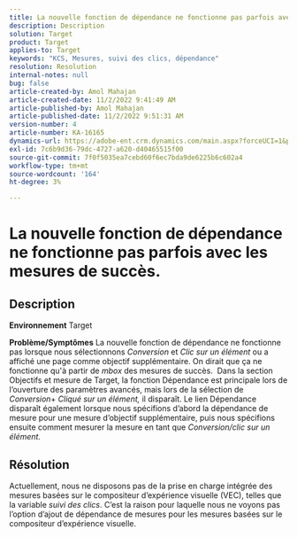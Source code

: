 ```yaml
---
title: La nouvelle fonction de dépendance ne fonctionne pas parfois avec les mesures de succès.
description: Description
solution: Target
product: Target
applies-to: Target
keywords: "KCS, Mesures, suivi des clics, dépendance"
resolution: Resolution
internal-notes: null
bug: false
article-created-by: Amol Mahajan
article-created-date: 11/2/2022 9:41:49 AM
article-published-by: Amol Mahajan
article-published-date: 11/2/2022 9:51:31 AM
version-number: 4
article-number: KA-16165
dynamics-url: https://adobe-ent.crm.dynamics.com/main.aspx?forceUCI=1&pagetype=entityrecord&etn=knowledgearticle&id=cc51a58e-925a-ed11-9561-6045bd006a22
exl-id: 7c6b9d36-79dc-4727-a620-d40465515f00
source-git-commit: 7f0f5035ea7cebd60f6ec7bda9de6225b6c602a4
workflow-type: tm+mt
source-wordcount: '164'
ht-degree: 3%

---
```


# La nouvelle fonction de dépendance ne fonctionne pas parfois avec les mesures de succès.

## Description

<b>Environnement</b>
Target


<b>Problème/Symptômes</b>
La nouvelle fonction de dépendance ne fonctionne pas lorsque nous sélectionnons *Conversion* et *Clic sur un élément* ou a affiché une page comme objectif supplémentaire. On dirait que ça ne fonctionne qu&#39;à partir de *mbox* des mesures de succès. 
Dans la section Objectifs et mesure de Target, la fonction Dépendance est principale lors de l’ouverture des paramètres avancés, mais lors de la sélection de *Conversion*+ *Cliqué sur un élément,* il disparaît. Le lien Dépendance disparaît également lorsque nous spécifions d’abord la dépendance de mesure pour une mesure d’objectif supplémentaire, puis nous spécifions ensuite comment mesurer la mesure en tant que *Conversion/clic sur un élément.*


## Résolution


Actuellement, nous ne disposons pas de la prise en charge intégrée des mesures basées sur le compositeur d’expérience visuelle (VEC), telles que la variable *suivi des clics*. C’est la raison pour laquelle nous ne voyons pas l’option d’ajout de dépendance de mesures pour les mesures basées sur le compositeur d’expérience visuelle.
